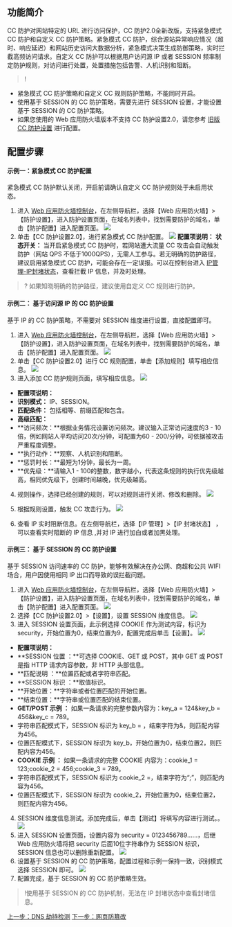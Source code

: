 ## 功能简介
CC 防护对网站特定的 URL 进行访问保护，CC 防护2.0全新改版，支持紧急模式 CC 防护和自定义 CC 防护策略。紧急模式 CC 防护，综合源站异常响应情况（超时、响应延迟）和网站历史访问大数据分析，紧急模式决策生成防御策略，实时拦截高频访问请求。自定义 CC 防护可以根据用户访问源 IP 或者 SESSION 频率制定防护规则，对访问进行处置，处置措施包括告警、人机识别和阻断。
>!
- 紧急模式 CC 防护策略和自定义 CC 规则防护策略，不能同时开启。
- 使用基于 SESSION 的 CC 防护策略，需要先进行 SESSION 设置，才能设置基于 SESSION 的 CC 防护策略。
- 如果您使用的 Web 应用防火墙版本不支持 CC 防护设置2.0，请您参考 [旧版 CC 防护设置](https://cloud.tencent.com/document/product/627/35525) 进行配置。

## 配置步骤
#### **示例一：紧急模式 CC 防护配置**
紧急模式 CC 防护默认关闭，开启前请确认自定义 CC 防护规则处于未启用状态。

1. 进入 [ Web 应用防火墙控制台](https://console.cloud.tencent.com/guanjia/waf/overview)，在左侧导航栏，选择【Web 应用防火墙】>【防护设置】，进入防护设置页面，在域名列表中，找到需要防护的域名，单击【防护配置】进入配置页面。
![](https://main.qcloudimg.com/raw/9be71efc16d6a472dfd7590b6ae11763.png)
2. 单击【CC 防护设置2.0】，进行紧急模式 CC 防护配置。
![](https://main.qcloudimg.com/raw/f0da1e170b1376e6213d10d988a49a2b.png)
**配置项说明：**
**状态开关：** 当开启紧急模式 CC 防护时，若网站遭大流量 CC 攻击会自动触发防护（网站 QPS 不低于1000QPS），无需人工参与。若无明确的防护路径，建议启用紧急模式 CC 防护，可能会存在一定误报。可以在控制台进入 [IP管理-IP封堵状态](https://console.cloud.tencent.com/guanjia/ip/record)，查看拦截 IP 信息，并及时处理。
>? 如果知晓明确的防护路径，建议使用自定义 CC 规则进行防护。

#### **示例二： 基于访问源 IP 的 CC 防护设置**
基于 IP 的 CC 防护策略，不需要对 SESSION 维度进行设置，直接配置即可。
1. 进入 [Web 应用防火墙控制台](https://console.cloud.tencent.com/guanjia/waf/overview)，在左侧导航栏，选择【Web 应用防火墙】>【防护设置】，进入防护设置页面，在域名列表中，找到需要防护的域名，单击【防护配置】进入配置页面。
![](https://main.qcloudimg.com/raw/9be71efc16d6a472dfd7590b6ae11763.png)
2. 单击【CC 防护设置2.0】进行 CC 规则配置，单击【添加规则】填写相应信息。
![](https://main.qcloudimg.com/raw/587d2e546abf2809d12023fe54639495.png)
3. 进入添加 CC 防护规则页面，填写相应信息。
![](https://main.qcloudimg.com/raw/7272e5adef6bc8e0388d1eb0ff8c64a3.png)
 - **配置项说明：**
 - **识别模式：** IP、SESSION。
 - **匹配条件：** 包括相等、前缀匹配和包含。
 - **高级匹配：**
 - **访问频次：**根据业务情况设置访问频次。建议输入正常访问速度的3 - 10倍，例如网站人平均访问20次/分钟，可配置为60 - 200/分钟，可依据被攻击严重程度调整。
 - **执行动作：**观察、人机识别和阻断。
 - **惩罚时长：**最短为1分钟，最长为一周。
 - **优先级：**请输入1 - 100的整数，数字越小，代表这条规则的执行优先级越高，相同优先级下，创建时间越晚，优先级越高。

4. 规则操作，选择已经创建的规则，可以对规则进行关闭、修改和删除。
![](https://main.qcloudimg.com/raw/5e6f39af9efcce9fd09c670c34db78ea.png)

5. 根据规则设置，触发 CC 攻击行为。
![](https://main.qcloudimg.com/raw/46867af97968b3ddd28b96645d9e91ae.png)
6. 查看 IP 实时阻断信息。在左侧导航栏，选择【IP 管理】>【IP 封堵状态】 ，可以查看实时阻断的 IP 信息 ,并对 IP 进行加白或者加黑处理。

#### **示例三： 基于 SESSION 的 CC 防护设置**
基于 SESSION 访问速率的 CC 防护，能够有效解决在办公网、商超和公共 WIFI 场合，用户因使用相同 IP 出口而导致的误拦截问题。
1. 进入 [ Web 应用防火墙控制台](https://console.cloud.tencent.com/guanjia/waf/overview)，在左侧导航栏，选择【Web 应用防火墙】>【防护设置】，进入防护设置页面，在域名列表中，找到需要防护的域名，单击【防护配置】进入配置页面。
![](https://main.qcloudimg.com/raw/9f30721ac5c501c07935833eeb364417.png)
2. 选择【CC 防护设置2.0】>【设置】，设置 SESSION 维度信息。
![](https://main.qcloudimg.com/raw/a9bbf8a68bdd04f6bb66b97081ffb86e.png)
3. 进入 SESSION 设置页面，此示例选择 COOKIE 作为测试内容，标识为 security，开始位置为0，结束位置为9，配置完成后单击【设置】。
![](https://main.qcloudimg.com/raw/eb778e9f0416b1864763ff4471713725.png)
 - **配置项说明：**
 - **SESSION 位置 ：**可选择 COOKIE、GET 或 POST，其中 GET 或 POST 是指 HTTP 请求内容参数，非 HTTP 头部信息。
 - **匹配说明 ：**位置匹配或者字符串匹配。
 - **SESSION 标识 ：**取值标识。
 - **开始位置：**字符串或者位置匹配的开始位置。
 - **结束位置：**字符串或位置匹配的结束位置。
 - **GET/POST 示例 ：**
如果一条请求的完整参数内容为：key_a = 124&key_b = 456&key_c = 789。
 - 字符串匹配模式下，SESSION 标识为 key_b = ，结束字符为&，则匹配内容为456。
 - 位置匹配模式下，SESSION 标识为 key_b，开始位置为0，结束位置2，则匹配内容为456。
 - **COOKIE 示例 ：**
如果一条请求的完整 COOKIE 内容为：cookie_1 = 123;cookie_2 = 456;cookie_3 = 789。
 - 字符串匹配模式下，SESSION 标识为 cookie_2 =，结束字符为“;”，则匹配内容为456。
 - 位置匹配模式下，SESSION 标识为 cookie_2，开始位置为0，结束位置2，则匹配内容为456。

4. SESSION 维度信息测试。添加完成后，单击【测试】将填写内容进行测试。。
![](https://main.qcloudimg.com/raw/1eddcdb937b9e529167d24c98ca904d4.png)
5. 进入 SESSION 设置页面，设置内容为 security = 0123456789……，后继 Web 应用防火墙将把 security 后面10位字符串作为 SESSION 标识，SESSION 信息也可以删除重新配置。
![](https://main.qcloudimg.com/raw/bf87f5f7037e7758d8c281151852ad70.png)
6. 设置基于 SESSION 的 CC 防护策略，配置过程和示例一保持一致，识别模式选择 SESSION 即可。
![](https://main.qcloudimg.com/raw/9e8ec2f34900d53081cf881f8a902327.png)
7. 配置完成，基于 SESSION 的 CC 防护策略生效。
>!使用基于 SESSION 的 CC 防护机制，无法在 IP 封堵状态中查看封堵信息。

[上一步：DNS 劫持检测](/document/product/627/11708)
[下一步：网页防篡改](/document/product/627/11710)
